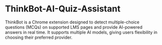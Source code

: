 # ThinkBot-AI-Quiz-Assistant
ThinkBot is a Chrome extension designed to detect multiple-choice questions (MCQs) on supported LMS pages and provide AI-powered answers in real time. It supports multiple AI models, giving users flexibility in choosing their preferred provider.
